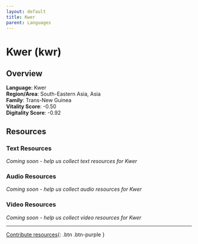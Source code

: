 ```yaml
---
layout: default
title: Kwer
parent: Languages
---
```


# Kwer (kwr)

## Overview

**Language**: Kwer  
**Region/Area**: South-Eastern Asia, Asia  
**Family**: Trans-New Guinea  
**Vitality Score**: -0.50  
**Digitality Score**: -0.92  

## Resources

### Text Resources
*Coming soon - help us collect text resources for Kwer*

### Audio Resources
*Coming soon - help us collect audio resources for Kwer*

### Video Resources
*Coming soon - help us collect video resources for Kwer*

---

[Contribute resources](https://fairtrain.github.io/){: .btn .btn-purple }
